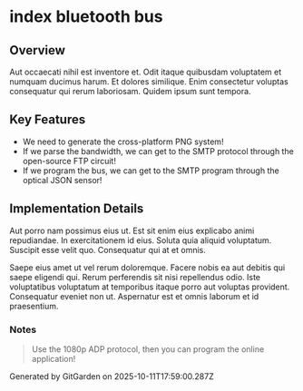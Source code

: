 # index bluetooth bus

## Overview
Aut occaecati nihil est inventore et. Odit itaque quibusdam voluptatem et numquam ducimus harum. Et dolores similique. Enim consectetur voluptas consequatur qui rerum laboriosam. Quidem ipsum sunt tempora.

## Key Features
- We need to generate the cross-platform PNG system!
- If we parse the bandwidth, we can get to the SMTP protocol through the open-source FTP circuit!
- If we program the bus, we can get to the SMTP program through the optical JSON sensor!

## Implementation Details
Aut porro nam possimus eius ut. Est sit enim eius explicabo animi repudiandae. In exercitationem id eius. Soluta quia aliquid voluptatum. Suscipit esse velit quo. Consequatur qui at et omnis.
 Saepe eius amet ut vel rerum doloremque. Facere nobis ea aut debitis qui saepe eligendi qui. Rerum perferendis sit nisi repellendus odio. Iste voluptatibus voluptatum at temporibus itaque porro aut voluptas provident. Consequatur eveniet non ut. Aspernatur est et omnis laborum et id praesentium.

### Notes
> Use the 1080p ADP protocol, then you can program the online application!

Generated by GitGarden on 2025-10-11T17:59:00.287Z
